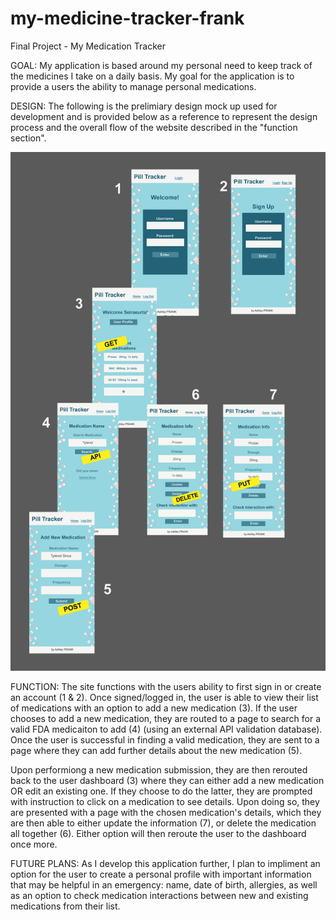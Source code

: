 # my-medicine-tracker-frank
Final Project - My Medication Tracker

GOAL: 
My application is based around my personal need to keep track of the medicines I take on a daily basis. My goal for the application is to provide a users the ability to manage personal medications. 

DESIGN:
The following is the prelimiary design mock up used for development and is provided below as a reference to represent the design process and the overall flow of the website described in the "function section". 
 

![Alt text](/SiteWalkThrough.jpg)



FUNCTION: 
The site functions with the users ability to first sign in or create an account (1 & 2). Once signed/logged in, the user is able to view their list of medications with an option to add a new medication (3). If the user chooses to add a new medication, they are routed to a page to search for a valid FDA medicaiton to add (4) (using an external API validation database). Once the user is successful in finding a valid medication, they are sent to a page where they can add further details about the new medication (5). 

Upon performiong a new medication submission, they are then rerouted back to the user dashboard (3) where they can either add a new medication OR edit an existing one. If they choose to do the latter, they are prompted with instruction to click on a medication to see details. Upon doing so, they are presented with a page with the chosen medication's details, which they are then able to either update the information (7), or delete the medication all together (6). Either option will then reroute the user to the dashboard once more. 

FUTURE PLANS:
As I develop this application further, I plan to impliment an option for the user to create a personal profile with important information that may be helpful in an emergency: name, date of birth, allergies, as well as an option to check medication interactions between new and existing medications from their list.


